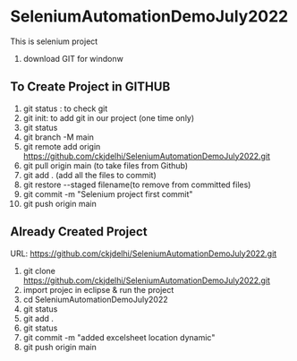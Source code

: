# SeleniumAutomationDemoJuly2022
This is selenium project

1. download GIT for windonw

To Create Project in GITHUB
-------------------------------------------
1. git status : to check git
2. git init: to add git in our project (one time only)
3. git status
4. git branch -M main
5. git remote add origin https://github.com/ckjdelhi/SeleniumAutomationDemoJuly2022.git
6. git pull origin main (to take files from Github)
7. git add . (add all the files to commit)
8. git restore --staged filename(to remove from committed files)
9. git commit -m "Selenium project first commit"
10. git push origin main

Already Created Project
-----------------------------
URL: https://github.com/ckjdelhi/SeleniumAutomationDemoJuly2022.git

1. git clone https://github.com/ckjdelhi/SeleniumAutomationDemoJuly2022.git
2. import projec in eclipse & run the project
3. cd SeleniumAutomationDemoJuly2022
4. git status
5. git add .
6. git status
7. git commit -m "added excelsheet location dynamic"
8. git push origin main
